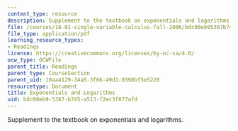 ```yaml
---
content_type: resource
description: Supplement to the textbook on exponentials and logarithms.
file: /courses/18-01-single-variable-calculus-fall-2006/bdc00eb95387b745a513f2ec3f877afd_xxpnentl_lgrthm.pdf
file_type: application/pdf
learning_resource_types:
- Readings
license: https://creativecommons.org/licenses/by-nc-sa/4.0/
ocw_type: OCWFile
parent_title: Readings
parent_type: CourseSection
parent_uid: 10aa4129-34a5-3f66-49d1-9398bf5e5220
resourcetype: Document
title: Exponentials and Logarithms
uid: bdc00eb9-5387-b745-a513-f2ec3f877afd
---
```

Supplement to the textbook on exponentials and logarithms.